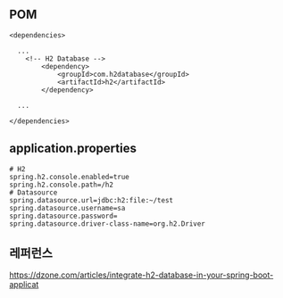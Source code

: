 ## POM ##
```
<dependencies>

  ...
	<!-- H2 Database -->
		<dependency>
			<groupId>com.h2database</groupId>
			<artifactId>h2</artifactId>
		</dependency>

  ...

</dependencies>

```


## application.properties ##
```
# H2
spring.h2.console.enabled=true
spring.h2.console.path=/h2
# Datasource
spring.datasource.url=jdbc:h2:file:~/test
spring.datasource.username=sa
spring.datasource.password=
spring.datasource.driver-class-name=org.h2.Driver
```





## 레퍼런스 ##

https://dzone.com/articles/integrate-h2-database-in-your-spring-boot-applicat
